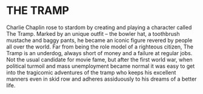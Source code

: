 # THE TRAMP
Charlie Chaplin rose to  stardom by creating and playing a character called The Tramp. 
Marked by an unique outfit – the bowler hat, a toothbrush mustache and baggy pants, he became an iconic figure revered by people all over the world.
Far from being the role model of a righteous citizen, The Tramp is an underdog, always short of money and a failure at regular jobs. 
Not the usual candidate for movie fame, but after the first world war, when political turmoil and mass unemployment became normal it was easy to get into the tragicomic adventures of the tramp who keeps his excellent manners even in skid row and adheres assiduously to his dreams of a better life.
